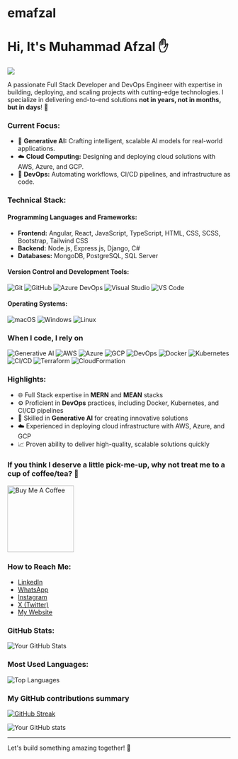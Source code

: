 # emafzal
# Hi, It's Muhammad Afzal ✋
<!-- GitHub Profile Views Counter -->
![](https://komarev.com/ghpvc/?em-afzal=your-github-em-afzal&color=brightgreen)

A passionate Full Stack Developer and DevOps Engineer with expertise in building, deploying, and scaling projects with cutting-edge technologies. I specialize in delivering end-to-end solutions **not in years, not in months, but in days**! 🚀

### Current Focus:
- 🌟 **Generative AI:** Crafting intelligent, scalable AI models for real-world applications.
- ☁️ **Cloud Computing:** Designing and deploying cloud solutions with AWS, Azure, and GCP.
- 🔄 **DevOps:** Automating workflows, CI/CD pipelines, and infrastructure as code.

### Technical Stack:
#### Programming Languages and Frameworks:
- **Frontend:** Angular, React, JavaScript, TypeScript, HTML, CSS, SCSS, Bootstrap, Tailwind CSS
- **Backend:** Node.js, Express.js, Django, C#
- **Databases:** MongoDB, PostgreSQL, SQL Server

#### Version Control and Development Tools:
![Git](https://img.shields.io/badge/-Git-orange?logo=git&logoColor=white) ![GitHub](https://img.shields.io/badge/-GitHub-black?logo=github&logoColor=white) ![Azure DevOps](https://img.shields.io/badge/-Azure_DevOps-blue?logo=azure-devops&logoColor=white) ![Visual Studio](https://img.shields.io/badge/-Visual_Studio-purple?logo=visual-studio&logoColor=white) ![VS Code](https://img.shields.io/badge/-Visual_Studio_Code-blue?logo=visual-studio-code&logoColor=white)

#### Operating Systems:
![macOS](https://img.shields.io/badge/-macOS-black?logo=apple&logoColor=white) ![Windows](https://img.shields.io/badge/-Windows-blue?logo=windows&logoColor=white) ![Linux](https://img.shields.io/badge/-Linux-yellow?logo=linux&logoColor=white)

<h3>When I code, I rely on</h3>
<p>
  <img alt="Generative AI" src="https://img.shields.io/badge/-Generative%20AI-00b0d9?style=flat-square&logo=openai&logoColor=white" />
  <img alt="AWS" src="https://img.shields.io/badge/-AWS-FF9900?style=flat-square&logo=amazon-aws&logoColor=white" />
  <img alt="Azure" src="https://img.shields.io/badge/-Azure-0089D6?style=flat-square&logo=microsoft-azure&logoColor=white" />
  <img alt="GCP" src="https://img.shields.io/badge/-Google%20Cloud-4285F4?style=flat-square&logo=google-cloud&logoColor=white" />
  <img alt="DevOps" src="https://img.shields.io/badge/-DevOps-00A0B0?style=flat-square&logo=docker&logoColor=white" />
  <img alt="Docker" src="https://img.shields.io/badge/-Docker-2496ED?style=flat-square&logo=docker&logoColor=white" />
  <img alt="Kubernetes" src="https://img.shields.io/badge/-Kubernetes-326CE5?style=flat-square&logo=kubernetes&logoColor=white" />
  <img alt="CI/CD" src="https://img.shields.io/badge/-CI/CD-6DB33F?style=flat-square&logo=gitlab&logoColor=white" />
  <img alt="Terraform" src="https://img.shields.io/badge/-Terraform-7B42BC?style=flat-square&logo=terraform&logoColor=white" />
  <img alt="CloudFormation" src="https://img.shields.io/badge/-CloudFormation-FF9E00?style=flat-square&logo=aws&logoColor=white" />
</p>

### Highlights:
- 🌐 Full Stack expertise in **MERN** and **MEAN** stacks
- ⚙️ Proficient in **DevOps** practices, including Docker, Kubernetes, and CI/CD pipelines
- 🤖 Skilled in **Generative AI** for creating innovative solutions
- ☁️ Experienced in deploying cloud infrastructure with AWS, Azure, and GCP
- 📈 Proven ability to deliver high-quality, scalable solutions quickly
<h3>If you think I deserve a little pick-me-up, why not treat me to a cup of coffee/tea? 🥺</h3>
<a href="https://www.buymeacoffee.com/your_em-afzal" target="_blank">
  <img src="https://cdn.buymeacoffee.com/buttons/v2/default-red.png" alt="Buy Me A Coffee" width="150">
</a>

### How to Reach Me:
- [LinkedIn](https://www.linkedin.com/in/your-profile)
- [WhatsApp](https://wa.me/your-number)
- [Instagram](https://instagram.com/your-handle)
- [X (Twitter)](https://twitter.com/your-handle)
- [My Website](https://yourwebsite.com)

### GitHub Stats:
![Your GitHub Stats](https://github-readme-stats.vercel.app/api?em-afzal=your-github-em-afzal&show_icons=true&theme=radical)

### Most Used Languages:
![Top Languages](https://github-readme-stats.vercel.app/api/top-langs/?em-afzal=your-github-em-afzal&layout=compact&theme=radical)





<h3>My GitHub contributions summary</h3>

<!-- GitHub Streak Stats -->
[![GitHub Streak](https://github-readme-streak-stats.herokuapp.com?user=em-afzal&theme=dark&ring=fb4362&file=fb4362&currStreakNum=fb4362&currStreakLabel=fb4362&hide_border=true)](https://git.io/streak-stats)

<!-- GitHub Stats -->
![Your GitHub stats](https://github-readme-stats.vercel.app/api?em-afzal=em-afzal&hide_border=true&show_icons=true&bg_color=151515&title_color=fb4362&icon_color=fb4362&text_bold=false&text_color=9e9e9e)


---
Let's build something amazing together! 🚀



